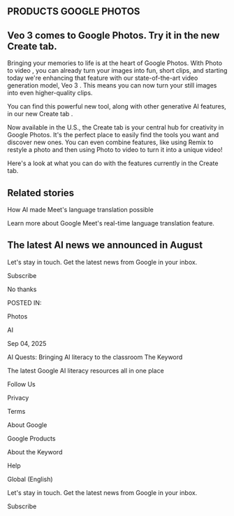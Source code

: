 ## PRODUCTS GOOGLE PHOTOS

## Veo 3 comes to Google Photos. Try it in the new Create tab.

Bringing your memories to life is at the heart of Google Photos. With  Photo to video , you can already turn your images into fun, short clips, and starting today we're enhancing that feature with our state-of-the-art video generation model,  Veo 3 . This means you can now turn your still images into even higher-quality clips.

You can find this powerful new tool, along with other generative AI features, in  our new Create tab .

Now available in the U.S., the Create tab is your central hub for creativity in Google Photos. It's the perfect place to easily find the tools you want and discover new ones. You can even combine features, like using Remix to restyle a photo and then using Photo to video to turn it into a unique video!

Here's a look at what you can do with the features currently in the Create tab.

<!-- image -->

## Related stories

How AI made Meet's language translation possible

Learn more about Google Meet's real-time language translation feature.

## The latest AI news we announced in August

Let's stay in touch. Get the latest news from Google in your inbox.

Subscribe

No thanks

POSTED IN:

Photos

AI

Sep 04, 2025

AI Quests: Bringing AI literacy to the classroom The Keyword

<!-- image -->

The latest Google AI literacy resources all in one place

Follow Us

<!-- image -->

Privacy

Terms

About Google

Google Products

About the Keyword

Help

Global (English)

Let's stay in touch. Get the latest news from Google in your inbox.

Subscribe

<!-- image -->

<!-- image -->

<!-- image -->